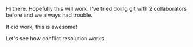 Hi there. Hopefully this will work. I've tried doing git with 2 collaborators before and we always had trouble.

It did work, this is awesome!

Let's see how conflict resolution works.